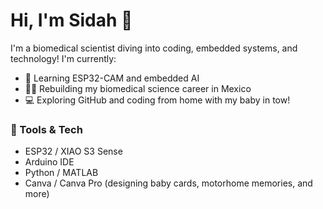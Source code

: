 # Hi, I'm Sidah 👋
I'm a biomedical scientist diving into coding, embedded systems, and technology! I'm currently:
- 📸 Learning ESP32-CAM and embedded AI
- 👩‍🔬 Rebuilding my biomedical science career in Mexico
- 💻 Exploring GitHub and coding from home with my baby in tow!

### 🔧 Tools & Tech
- ESP32 / XIAO S3 Sense
- Arduino IDE
- Python / MATLAB
- Canva / Canva Pro (designing baby cards, motorhome memories, and more)

